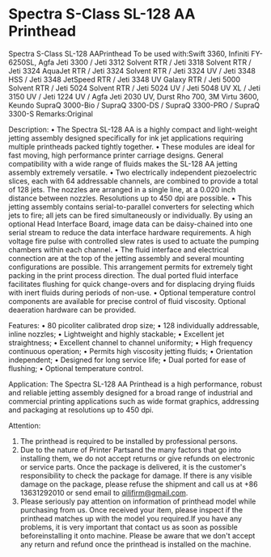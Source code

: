 # Spectra S-Class SL-128 AA Printhead

Spectra S-Class SL-128 AAPrinthead
To be used with:Swift 3360, Infiniti FY-6250SL, Agfa Jeti 3300 / Jeti 3312 Solvent RTR / Jeti 3318 Solvent RTR / Jeti 3324 AquaJet RTR / Jeti 3324 Solvent RTR / Jeti 3324 UV / Jeti 3348 HSS / Jeti 3348 JetSpeed RTR / Jeti 3348 UV Galaxy RTR / Jeti 5000 Solvent RTR / Jeti 5024 Solvent RTR / Jeti 5024 UV / Jeti 5048 UV XL / Jeti 3150 UV / Jeti 1224 UV / Agfa Jeti 2030 UV, Durst Rho 700, 3M Virtu 3600, Keundo SupraQ 3000-Bio / SupraQ 3300-DS / SupraQ 3300-PRO / SupraQ 3300-S
Remarks:Original

Description:
• The Spectra SL-128 AA is a highly compact and light-weight jetting assembly designed specifically for ink jet applications requiring multiple printheads packed tightly together.
• These modules are ideal for fast moving, high performance printer carriage designs. General compatibility with a wide range of fluids makes the SL-128 AA jetting assembly extremely versatile.
• Two electrically independent piezoelectric slices, each with 64 addressable channels, are combined to provide a total of 128 jets. The nozzles are arranged in a single line, at a 0.020 inch distance between nozzles. Resolutions up to 450 dpi are possible.
• This jetting assembly contains serial-to-parallel converters for selecting which jets to fire; all jets can be fired simultaneously or individually. By using an optional Head Interface Board, image data can be daisy-chained into one serial stream to reduce the data interface hardware requirements. A high voltage fire pulse with controlled slew rates is used to actuate the pumping chambers within each channel.
• The fluid interface and electrical connection are at the top of the jetting assembly and several mounting configurations are possible. This arrangement permits for extremely tight packing in the print process direction. The dual ported fluid interface facilitates flushing for quick change-overs and for displacing drying fluids with inert fluids during periods of non-use.
• Optional temperature control components are available for precise control of fluid viscosity. Optional deaeration hardware can be provided.

Features:
• 80 picoliter calibrated drop size;
• 128 individually addressable, inline nozzles;
• Lightweight and highly stackable;
• Excellent jet straightness;
• Excellent channel to channel uniformity;
• High frequency continuous operation;
• Permits high viscosity jetting fluids;
• Orientation independent;
• Designed for long service life;
• Dual ported for ease of flushing;
• Optional temperature control.

Application:
The Spectra SL-128 AA Printhead is a high performance, robust and reliable jetting assembly designed for a broad range of industrial and commercial printing applications such as wide format graphics, addressing and packaging
at resolutions up to 450 dpi.

Attention:
1. The printhead is required to be installed by professional persons.
2. Due to the nature of Printer Partsand the many factors that go into installing them, we do not accept returns or give refunds on electronic or service parts. Once the package is delivered, it is the customer's responsibility to check the package for damage. If there is any visible damage on the package, please refuse the shipment and call us at +86 13631292010 or send email to qilifirm@gmail.com.
3. Please seriously pay attention on information of printhead model while purchasing from us. Once received your item, please inspect if the printhead matches up with the model you required.If you have any problems, it is very important that contact us as soon as possible beforeinstalling it onto machine. Please be aware that we don't accept any return and refund once the printhead is installed on the machine.

